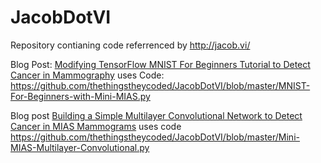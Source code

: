 # JacobDotVI
Repository contianing code referrenced by http://jacob.vi/

Blog Post: [Modifying TensorFlow MNIST For Beginners Tutorial to Detect Cancer in Mammography](http://jacob.vi/modifying-tensorflows-mnist-for-beginners-tutorial-to-search-for-cancer-in-mammograms/) uses Code: https://github.com/thethingstheycoded/JacobDotVI/blob/master/MNIST-For-Beginners-with-Mini-MIAS.py

Blog post [Building a Simple Multilayer Convolutional Network to Detect Cancer in MIAS Mammograms](http://blog.jacob.vi/building-a-simple-multilayer-convolutional-network-to-detect-cancer-in-mias-mammograms/) uses code https://github.com/thethingstheycoded/JacobDotVI/blob/master/Mini-MIAS-Multilayer-Convolutional.py
